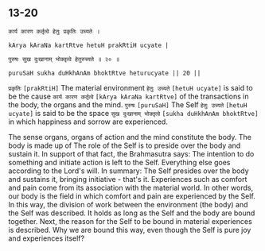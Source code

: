 ## 13-20


```shloka-sa
कार्य कारण कर्तृत्वे हेतुः प्रकृतिः उच्यते ।
```
```shloka-sa-hk
kArya kAraNa kartRtve hetuH prakRtiH ucyate |
```
```shloka-sa
पुरुषः सुख दुःखानाम् भोक्तृत्वे हेतुरुच्यते ॥ २० ॥
```
```shloka-sa-hk
puruSaH sukha duHkhAnAm bhoktRtve heturucyate || 20 ||
```

`प्रकृतिः` `[prakRtiH]` The material environment `हेतुः उच्यते` `[hetuH ucyate]` is said to be the cause `कार्य कारण कर्तृत्वे` `[kArya kAraNa kartRtve]` of the transactions in the body, the organs and the mind. `पुरुषः` `[puruSaH]` The Self `हेतुः उच्यते` `[hetuH ucyate]` is said to be the space `सुख दुःखानाम् भोक्तृत्वे` `[sukha duHkhAnAm bhoktRtve]` in which happiness and sorrow are experienced.

The sense organs, organs of action and the mind constitute the body. The body is made up of 
The role of the Self is to preside over the body and sustain it. In support of that fact, the Brahmasutra says: 
The intention to do something and initiate action is left to the Self. Everything else goes according to the Lord's will. 
In summary:
The Self presides over the body and sustains it, bringing initiative - that's it. Experiences such as comfort and pain come from its association with the material world. In other words, our body is the field in which comfort and pain are experienced by the Self.
In this way, the division of work between the environment (the body) and the Self was described. It holds as long as the Self and the body are bound together. 
Next, the reason for the Self to be bound in material experiences is described. Why we are bound this way, even though the Self is pure joy and experiences itself?

